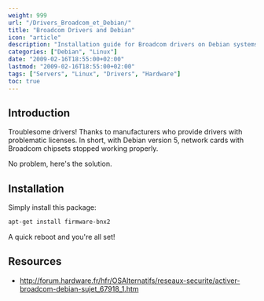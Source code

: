 ```yaml
---
weight: 999
url: "/Drivers_Broadcom_et_Debian/"
title: "Broadcom Drivers and Debian"
icon: "article"
description: "Installation guide for Broadcom drivers on Debian systems, providing a simple solution for hardware compatibility issues."
categories: ["Debian", "Linux"]
date: "2009-02-16T18:55:00+02:00"
lastmod: "2009-02-16T18:55:00+02:00"
tags: ["Servers", "Linux", "Drivers", "Hardware"]
toc: true
---
```


## Introduction

Troublesome drivers! Thanks to manufacturers who provide drivers with problematic licenses. In short, with Debian version 5, network cards with Broadcom chipsets stopped working properly.

No problem, here's the solution.

## Installation

Simply install this package:

```bash
apt-get install firmware-bnx2
```

A quick reboot and you're all set!

## Resources
- http://forum.hardware.fr/hfr/OSAlternatifs/reseaux-securite/activer-broadcom-debian-sujet_67918_1.htm
